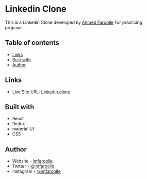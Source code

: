 # Linkedin Clone

This is a Linkedin Clone developed by [Ahmed Faroolle](https://www.imfaroolle.com/) For practicing propose.

## Table of contents

- [Links](#links)
- [Built with](#built-with)
- [Author](#author)

## Links

- Live Site URL: [Linkedin clone](https://linkedin-clone-c239d.web.app/)

## Built with

- React
- Redux
- material UI
- CSS

## Author

- Website - [imfaroolle](https://www.imfaroolle.com/)
- Twitter - [@imfaroolle](https://twitter.com/imfaroolle)
- Instagram - [@imfaroolle](https://www.instagram.com/imfaroolle/)
